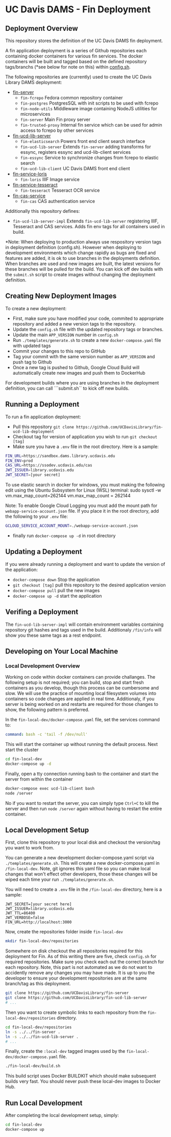 # UC Davis DAMS - Fin Deployment

## Deployment Overview

This repository stores the definition of the UC Davis DAMS fin deployment.

A fin application deployment is a series of Github repositories each containing docker containers for various fin services.  The docker containers will be built and tagged based on the defined repository tags/branchs (*see below for note on this) within [config.sh](./config.sh).

The following repositories are (currently) used to create the UC Davis Library DAMS deployment:

- [fin-server](https://github.com/UCDavisLibrary/fin-server)
  - `fin-fcrepo` Fedora common repository container
  - `fin-postgres` PostgresSQL with init scripts to be used with fcrepo
  - `fin-node-utils` Middleware image containing NodeJS utilities for microservices
  - `fin-server` Main Fin proxy server
  - `fin-trusted-proxy` Internal fin service which can be used for admin access to fcrepo by other services
- [fin-ucd-lib-server](https://github.com/UCDavisLibrary/fin-ucd-lib-server)
  - `fin-elasticsearch` Powers front end client search interface
  - `fin-ucd-lib-server` Extends `fin-server` adding transforms for essync, registers essync and ucd-lib-client services
  - `fin-essync` Service to synchronize changes from fcrepo to elastic search
  - `fin-ucd-lib-client` UC Davis DAMS front end client
- [fin-service-loris](https://github.com/UCDavisLibrary/fin-service-loris)
  - `fin-loris` IIIF Image service
- [fin-service-tesseract](https://github.com/UCDavisLibrary/fin-service-tesseract)
  - `fin-tesseract` Tesseract OCR service
- [fin-cas-service](https://github.com/UCDavisLibrary/fin-service-tesseract)
  - `fin-cas` CAS authentication service

Additionally this repository defines:

- `fin-ucd-lib-server-impl` Extends `fin-ucd-lib-server` registering IIIF, Tesseract and CAS services.  Adds fin env tags for all containers used in build.

*Note: When deploying to production always use respository version tags in deployment definition (config.sh).  However when deploying to development environments which change rapidly as bugs are fixed and features are added, it is ok to use branches in the deployments definition.  When branches are used and new images are built, the latest versions for these branches will be pulled for the build.  You can kick off dev builds with the ```submit.sh``` script to create images without changing the deployment definition.

## Creating New Deployment Images

To create a new deployment:

- First, make sure you have modified your code, commited to appropriate repository and added a new version tags to the repository.
- Update the ```config.sh``` file with the updated repository tags or branches.
- Update the main ```APP_VERSION``` number in ```config.sh```
- Run ```./templates/generate.sh``` to create a new ```docker-compose.yaml``` file with updated tags
- Commit your changes to this repo to GitHub
- Tag your commit with the same version number as `APP_VERSION` and push tag to Github
- Once a new tag is pushed to Github, Google Cloud Build will automatically create new images and push them to DockerHub

For development builds where you are using branches in the deployment definition, you can call ```submit.sh`` to kick off new builds.

## Running a Deployment

To run a fin application deployment:

- Pull this repository ```git clone https://github.com/UCDavisLibrary/fin-ucd-lib-deployment```
- Checkout tag for version of application you wish to run ```git checkout [tag]```
- Make sure you have a `.env` file in the root directory.  Here is a sample:

```bash
FIN_URL=https://sandbox.dams.library.ucdavis.edu
FIN_ENV=prod
CAS_URL=https://ssodev.ucdavis.edu/cas
JWT_ISSUER=library.ucdavis.edu
JWT_SECRET=[your secret]
```

To use elastic search in docker for windows, you must making the following edit using the Ubuntu Subsystem for Linux (WSL) terminal:
sudo sysctl -w vm.max_map_count=262144
vm.max_map_count = 262144

Note: To enable Google Cloud Logging you must add the mount path for `webapp-service-account.json` file.  If you place it in the root directory, add the following to your `.env` file:

```bash
GCLOUD_SERVICE_ACCOUNT_MOUNT=./webapp-service-account.json
```

- finally run ```docker-compose up -d``` in root directory

## Updating a Deployment

If you were already running a deployment and want to update the version of the application:

- ```docker-compose down``` Stop the application
- ```git checkout [tag]``` pull this repository to the desired application version
- ```docker-compose pull``` pull the new images
- ```docker-compose up -d``` start the application

## Verifing a Deployment

The ```fin-ucd-lib-server-impl``` will contain environment variables containing repository git hashes and tags used in the build.  Additionaly ```/fin/info``` will show you these same tags as a rest endpoint.

## Developing on Your Local Machine

### Local Development Overview

Working on code within docker containers can provide challanges.  The following setup is not required; you can build, stop and start fresh containers as you develop, though this process can be cumbersome and slow.  We will use the practice of mounting local filesystem volumes into containers so code changes are applied in real time.  Additionaly, if you server is being worked on and restarts are required for those changes to show, the following pattern is preferred. 

In the `fin-local-dev/docker-compose.yaml` file, set the services command to:

```yaml
command: bash -c 'tail -f /dev/null'
```

This will start the container up without running the default process.  Next start the cluster

```bash
cd fin-local-dev
docker-compose up -d
```

Finally, open a tty connection running bash to the container and start the server from within the container

```bash
docker-compose exec ucd-lib-client bash
node /server
```

No if you want to restart the server, you can simply type `Ctrl+C` to kill the server and then run `node /server` again without having to restart the entire container.

## Local Development Setup

First, clone this repository to your local disk and checkout the version/tag you want to work from.

You can generate a new development docker-compose.yaml script via `./templates/generate.sh`.  This will create a new docker-compose.yaml in `/fin-local-dev`.  Note, git ignores this yaml file so you can make local changes that won't effect other developers, those these changes will be wiped each time your run `./templates/generate.sh`.

You will need to create a `.env` file in the `/fin-local-dev` directory, here is a sample:

```.env
JWT_SECRET=[your secret here]
JWT_ISSUER=library.ucdavis.edu
JWT_TTL=86400
JWT_VERBOSE=false
FIN_URL=http://localhost:3000
```

Now, create the repositories folder inside `fin-local-dev`

```bash
mkdir fin-local-dev/repositories
```

Somewhere on disk checkout the all repositories required for this deployment for Fin.  As of this writing there are five, check `config.sh` for required repositories.  Make sure you check each out the correct branch for each repository.  Note, this part is not automated as we do not want to accidently remove any changes you may have made.  It is up to you the developer to ensure your development repositories are at the same branch/tag as this deployment.

```bash
git clone https://github.com/UCDavisLibrary/fin-server
git clone https://github.com/UCDavisLibrary/fin-ucd-lib-server
# ...
```

Then you want to create symbolic links to each repository from the `fin-local-dev/repositories` directory.

```bash
cd fin-local-dev/repositories
ln -s ../../fin-server .
ln -s ../../fin-ucd-lib-server .
# ...
```

Finally, create the `:local-dev` tagged images used by the `fin-local-dev/docker-compose.yaml` file.

```bash
./fin-local-dev/build.sh
```

This build script uses Docker BUILDKIT which should make subsequent builds very fast.  You should never push these local-dev images to Docker Hub.

## Run Local Development

After completing the local development setup, simply:

```bash
cd fin-local-dev
docker-compose up
```
